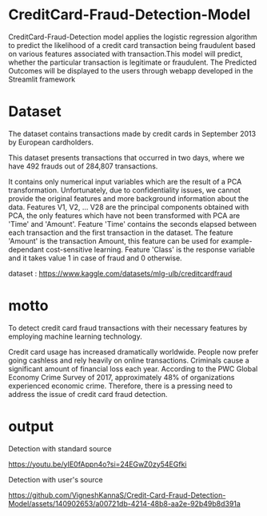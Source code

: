 # CreditCard-Fraud-Detection-Model

CreditCard-Fraud-Detection model applies the logistic regression algorithm to predict the likelihood of a credit card transaction being fraudulent based on various features associated with transaction.This model will predict, whether the particular transaction is legitimate or fraudulent. The Predicted Outcomes will be displayed to the users through webapp developed in the Streamlit framework

# Dataset

The dataset contains transactions made by credit cards in September 2013 by European cardholders.

This dataset presents transactions that occurred in two days, where we have 492 frauds out of 284,807 transactions.

It contains only numerical input variables which are the result of a PCA transformation. Unfortunately, due to confidentiality issues, we cannot provide the original features and more background information about the data. Features V1, V2, … V28 are the principal components obtained with PCA, the only features which have not been transformed with PCA are 'Time' and 'Amount'. Feature 'Time' contains the seconds elapsed between each transaction and the first transaction in the dataset. The feature 'Amount' is the transaction Amount, this feature can be used for example-dependant cost-sensitive learning. Feature 'Class' is the response variable and it takes value 1 in case of fraud and 0 otherwise.

dataset : https://www.kaggle.com/datasets/mlg-ulb/creditcardfraud

# motto

To detect credit card fraud transactions with their necessary features by employing machine learning technology. 

Credit card usage has increased dramatically worldwide. People now prefer going cashless and rely heavily on online transactions. Criminals cause a significant amount of financial loss each year. According to the PWC Global Economy Crime Survey of 2017, approximately 48% of organizations experienced economic crime. Therefore, there is a pressing need to address the issue of credit card fraud detection.

# output

Detection with standard source

https://youtu.be/yIE0fAppn4o?si=24EGwZ0zy54EGfki

Detection with user's source

https://github.com/VigneshKannaS/Credit-Card-Fraud-Detection-Model/assets/140902653/a00721db-4214-48b8-aa2e-92b49b8d391a
